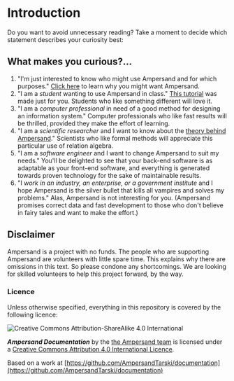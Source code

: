 # Introduction

Do you want to avoid unnecessary reading? Take a moment to decide which statement describes your curiosity best:

## What makes you curious?...

1. "I'm just interested to know who might use Ampersand and for which purposes." [Click here](why-ampersand/) to learn why you might want Ampersand.
2. "I am a _student_ wanting to use Ampersand in class." [This tutorial](tutorial-rap3/) was made just for you. Students who like something different will love it.
3. "I am a _computer professional_ in need of a good method for designing an information system." Computer professionals who like fast results will be thrilled, provided they make the effort of learning.
4. "I am a _scientific researcher_ and I want to know about the [theory behind Ampersand](the-language-ampersand/terms/)." Scientists who like formal methods will appreciate this particular use of relation algebra.
5. "I am a _software engineer_ and I want to change Ampersand to suit my needs." You'll be delighted to see that your back-end software is as adaptable as your front-end software, and everything is generated towards proven technology for the sake of maintainable results.
6. "I _work in an industry, an enterprise, or a government institute_ and I hope Ampersand is the silver bullet that kills all vampires and solves my problems." Alas, Ampersand is not interesting for you. \(Ampersand promises correct data and fast development to those who don't believe in fairy tales and want to make the effort.\)

## Disclaimer

Ampersand is a project with no funds. The people who are supporting Ampersand are volunteers with little spare time. This explains why there are omissions in this text. So please condone any shortcomings. We are looking for skilled volunteers to help this project forward, by the way.

### Licence

Unless otherwise specified, everything in this repository is covered by the following licence:

![Creative Commons Attribution-ShareAlike 4.0 International](https://licensebuttons.net/l/by-sa/4.0/88x31.png)

_**Ampersand Documentation**_ by the [the Ampersand team](https://www.gitbook.com/@ampersandtarski) is licensed under a [Creative Commons Attribution 4.0 International Licence](http://creativecommons.org/licenses/by-sa/4.0/).

Based on a work at [https://github.com/AmpersandTarski/documentation](https://github.com/AmpersandTarski/documentation)

